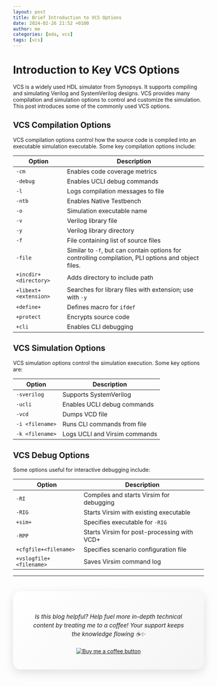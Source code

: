 ```yaml
---
layout: post
title: Brief Introduction to VCS Options
date: 2024-02-26 21:52 +0100
author: me
categories: [eda, vcs]
tags: [vcs]
---
```

# Introduction to Key VCS Options

VCS is a widely used HDL simulator from Synopsys. It supports compiling and simulating Verilog and SystemVerilog designs. VCS provides many compilation and simulation options to control and customize the simulation. This post introduces some of the commonly used VCS options.

## VCS Compilation Options

VCS compilation options control how the source code is compiled into an executable simulation executable. Some key compilation options include:

| Option | Description |
|--------|-------------|
| `-cm` | Enables code coverage metrics |
| `-debug` | Enables UCLI debug commands |
| `-l` | Logs compilation messages to file |
| `-ntb` | Enables Native Testbench |
| `-o` | Simulation executable name |
| `-v` | Verilog library file |
| `-y` | Verilog library directory |
| `-f` | File containing list of source files |
| `-file` | Similar to `-f`, but can contain options for controlling compilation, PLI options and object files. |
| `+incdir+<directory>` | Adds directory to include path |
| `+libext+<extension>` | Searches for library files with extension; use with `-y` |
| `+define+` | Defines macro for `ifdef` |
| `+protect` | Encrypts source code |
| `+cli` | Enables CLI debugging |


## VCS Simulation Options

VCS simulation options control the simulation execution. Some key options are:

| Option | Description |
|--------|-------------|
| `-sverilog` | Supports SystemVerilog |
| `-ucli` | Enables UCLI debug commands |
| `-vcd` | Dumps VCD file |
| `-i <filename>` | Runs CLI commands from file |
| `-k <filename>` | Logs UCLI and Virsim commands |

## VCS Debug Options

Some options useful for interactive debugging include:

| Option | Description |
|--------|-------------|
| `-RI` | Compiles and starts Virsim for debugging |
| `-RIG` | Starts Virsim with existing executable |
| `+sim+` | Specifies executable for `-RIG` |
| `-RPP` | Starts Virsim for post-processing with VCD+ |
| `+cfgfile+<filename>` | Specifies scenario configuration file |
| `+vslogfile+<filename>` | Saves Virsim command log |

----
<div align="center" style="background: linear-gradient(135deg, #ffffff, #f5f5f5); padding: 40px; border-radius: 20px; box-shadow: 0 8px 24px rgba(0,0,0,0.12); margin: 40px 0; backdrop-filter: blur(10px); -webkit-backdrop-filter: blur(10px);">
    <p style="font-family: -apple-system, BlinkMacSystemFont, 'SF Pro Text', sans-serif; font-size: 1.1em; color: #1d1d1f; line-height: 1.5; margin-bottom: 25px; font-weight: 400;">
        <i>Is this blog helpful? Help fuel more in-depth technical content by treating me to a coffee! Your support keeps the knowledge flowing ☕✨</i>
    </p>
    <a href="https://www.buymeacoffee.com/angli"><img src="https://img.buymeacoffee.com/button-api/?text=Buy me a coffee&emoji=&slug=angli&button_colour=FFDD00&font_colour=000000&font_family=Lato&outline_colour=000000&coffee_colour=ffffff" alt="Buy me a coffee button"></a>
</div>
